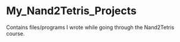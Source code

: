 # My_Nand2Tetris_Projects
Contains files/programs I wrote while going through the Nand2Tetris course.
